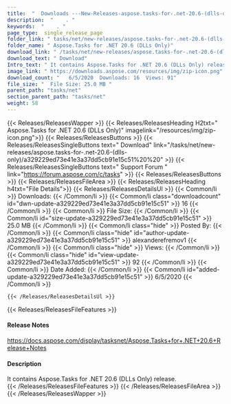 ```yaml
---
title:  "  Downloads ---New-Releases-aspose.tasks-for-.net-20.6-(dlls-only) . " 
description:  "    . " 
keywords:  "    . " 
page_type:  single_release_page
folder_link: " tasks/net/new-releases/aspose.tasks-for-.net-20.6-(dlls-only)/"
folder_name: " Aspose.Tasks for .NET 20.6 (DLLs Only)"
download_link: " /tasks/net/new-releases/aspose.tasks-for-.net-20.6-(dlls-only)/a329229ed73e41e3a37dd5cb91e15c51"
download_text: " Download"
Intro_text: " It contains Aspose.Tasks for .NET 20.6 (DLLs Only) release."
image_link: " https://downloads.aspose.com/resources/img/zip-icon.png"
download_count: "   6/5/2020  Downloads: 16  Views: 91"
file_size: "  File Size: 25.0 MB "
parent_path: "tasks/net"
section_parent_path: "tasks/net"
weight: 58 
---
```


{{< Releases/ReleasesWapper >}}
  {{< Releases/ReleasesHeading H2txt=" Aspose.Tasks for .NET 20.6 (DLLs Only)" imagelink="/resources/img/zip-icon.png">}}
  {{< Releases/ReleasesButtons >}}
    {{< Releases/ReleasesSingleButtons text=" Download" link="/tasks/net/new-releases/aspose.tasks-for-.net-20.6-(dlls-only)/a329229ed73e41e3a37dd5cb91e15c51%20%20" >}}
    {{< Releases/ReleasesSingleButtons text=" Support Forum " link="https://forum.aspose.com/c/tasks" >}}
  {{< Releases/ReleasesButtons >}}
  {{< Releases/ReleasesFileArea >}}
    {{< Releases/ReleasesHeading h4txt="File Details">}}
    {{< Releases/ReleasesDetailsUl >}}
            {{< Common/li  >}} Downloads: {{< /Common/li >}} 
      {{< Common/li class="downloadcount" id="dwn-update-a329229ed73e41e3a37dd5cb91e15c51" >}} 16 {{< /Common/li >}} 
      {{< Common/li  >}} File Size: {{< /Common/li >}} 
      {{< Common/li id="size-update-a329229ed73e41e3a37dd5cb91e15c51" >}} 25.0 MB {{< /Common/li >}} 
      {{< Common/li  class="hide" >}} Posted By: {{< /Common/li >}} 
      {{< Common/li class="hide" id="author-update-a329229ed73e41e3a37dd5cb91e15c51" >}} alexanderefremov1 {{< /Common/li >}} 
      {{< Common/li class="hide"  >}} Views: {{< /Common/li >}} 
      {{< Common/li class="hide" id="view-update-a329229ed73e41e3a37dd5cb91e15c51" >}} 92 {{< /Common/li >}} 
      {{< Common/li  >}} Date Added: {{< /Common/li >}} 
      {{< Common/li id="added-update-a329229ed73e41e3a37dd5cb91e15c51" >}} 6/5/2020 {{< /Common/li >}} 

    {{< /Releases/ReleasesDetailsUl >}}

  {{< Releases/ReleasesFileFeatures >}}
      <h4>Release Notes</h4><div><a href="https://docs.aspose.com/display/tasksnet/Aspose.Tasks+for+.NET+20.6+Release+Notes">https://docs.aspose.com/display/tasksnet/Aspose.Tasks+for+.NET+20.6+Release+Notes</a></div><h4>Description</h4><div class="HTMLDescription">It contains Aspose.Tasks for .NET 20.6 (DLLs Only) release.</div>
  {{< /Releases/ReleasesFileFeatures >}}
 {{< /Releases/ReleasesFileArea >}}
{{< /Releases/ReleasesWapper >}}


